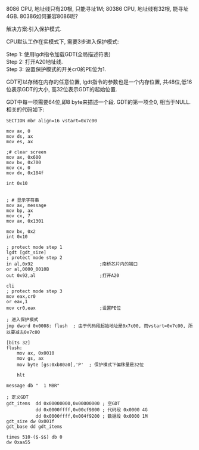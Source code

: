 8086 CPU, 地址线只有20根, 只能寻址1M;
80386 CPU, 地址线有32根, 能寻址4GB.
80386如何兼容8086呢?

解决方案:引入保护模式.

CPU默认工作在实模式下, 需要3步进入保护模式:

Step 1: 使用lgdt指令加载GDT(全局描述符表)<br>
Step 2: 打开A20地址线.<br>
Step 3: 设置保护模式的开关cr0的PE位为1.<br>


GDT可以存储在内存的任意位置, 
lgdt指令的参数也是一个内存位置, 共48位,低16位表示GDT的大小, 高32位表示GDT的起始位置.

GDT中每一项需要64位,即8 byte来描述一个段.
GDT的第一项全0, 相当于NULL.
相关的代码如下:
```
SECTION mbr align=16 vstart=0x7c00

mov ax, 0
mov ds, ax
mov es, ax

;# clear screen
mov ax, 0x600 
mov bx, 0x700
mov cx, 0
mov dx, 0x184f

int 0x10


; # 显示字符串
mov ax, message
mov bp, ax
mov cx, 7
mov ax, 0x1301

mov bx, 0x2
int 0x10

; protect mode step 1
lgdt [gdt_size]
; protect mode step 2
in al,0x92                         ;南桥芯片内的端口 
or al,0000_0010B
out 0x92,al                        ;打开A20

cli
; protect mode step 3
mov eax,cr0
or eax,1
mov cr0,eax                        ;设置PE位

; 进入保护模式
jmp dword 0x0008: flush  ; 由于代码段起始地址是0x7c00, 而vstart=0x7c00, 所以要减去0x7c00

[bits 32]
flush:
	mov ax, 0x0010
	mov gs, ax
    mov byte [gs:0xb80a0],'P'  ; 保护模式下偏移量是32位
    
	hlt

message db "  1 MBR"

; 定义GDT
gdt_items  dd 0x00000000,0x00000000 ; 空GDT
           dd 0x0000ffff,0x00cf9800 ; 代码段 0x0000 4G
           dd 0x0000ffff,0x004f9200 ; 数据段 0x0000 1M 
gdt_size dw 0x001f
gdt_base dd gdt_items

times 510-($-$$) db 0
dw 0xaa55
```


